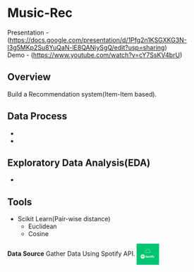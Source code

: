 # Music-Rec
Presentation - (https://docs.google.com/presentation/d/1Pfg2n1KSGXKG3N-I3g5MKp2Su8YuQaN-lE8QANiySgQ/edit?usp=sharing)
<br/>
Demo - (https://www.youtube.com/watch?v=cY7SsKV4brU)
## Overview
Build a Recommendation system(Item-Item based). 

## Data Process 
- 
-  
## Exploratory Data Analysis(EDA)
- 
## Tools<br/>
- Scikit Learn(Pair-wise distance)
    - Euclidean 
    - Cosine 

**Data Source**
Gather Data Using Spotify API. 
<img src="static/Images/Spotify_logo.png" align="center" width="10%">

